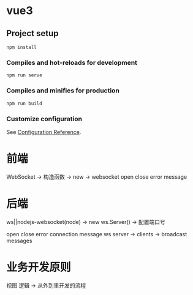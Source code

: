 # vue3

## Project setup
```
npm install
```

### Compiles and hot-reloads for development
```
npm run serve
```

### Compiles and minifies for production
```
npm run build
```

### Customize configuration
See [Configuration Reference](https://cli.vuejs.org/config/).

# 前端
  WebSocket -> 构造函数 -> new -> websocket
  open
  close
  error
  message

# 后端
  ws||nodejs-websocket(node) -> new ws.Server() -> 配置端口号  

  open
  close
  error
  connection
    message     ws server -> clients -> broadcast messages

# 业务开发原则
  视图    逻辑  ->  从外到里开发的流程